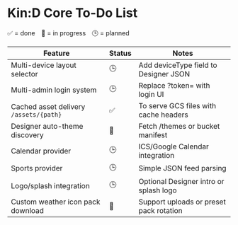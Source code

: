 # Kin:D Core To-Do List

✅ = done 🧩 = in progress 🕒 = planned

| Feature | Status | Notes |
|----------|---------|-------|
| Multi-device layout selector | 🕒 | Add deviceType field to Designer JSON |
| Multi-admin login system | 🕒 | Replace ?token= with login UI |
| Cached asset delivery `/assets/{path}` | ✅ | To serve GCS files with cache headers |
| Designer auto-theme discovery | 🧩 | Fetch /themes or bucket manifest |
| Calendar provider | 🕒 | ICS/Google Calendar integration |
| Sports provider | 🕒 | Simple JSON feed parsing |
| Logo/splash integration | 🕒 | Optional Designer intro or splash logo |
| Custom weather icon pack download | 🧩 | Support uploads or preset pack rotation |
